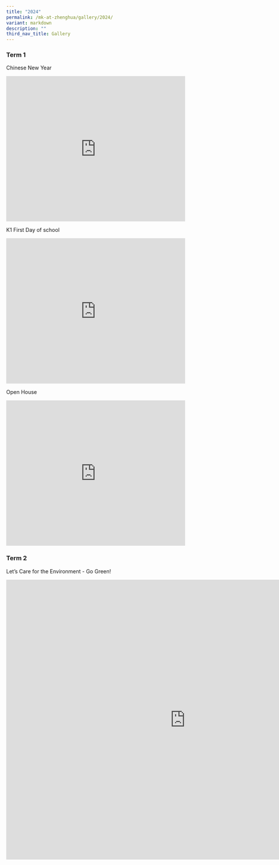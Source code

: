 ```yaml
---
title: "2024"
permalink: /mk-at-zhenghua/gallery/2024/
variant: markdown
description: ""
third_nav_title: Gallery
---
```

### Term 1
Chinese New Year
<iframe allowfullscreen="true" height="389" width="480" frameborder="0" src="https://docs.google.com/presentation/d/e/2PACX-1vT26e3gwuIliIn2_zULpQ3YD2_uZFzRTV_46gtgq8zREUarrrQku4o0Mmn6BoE6sWPBfUF5ZLT2x2Sm/embed?start=true&amp;loop=true&amp;delayms=3000"></iframe>

K1 First Day of school
<iframe allowfullscreen="true" height="389" width="480" frameborder="0" src="https://docs.google.com/presentation/d/e/2PACX-1vSU2D5LzDn3T8UwbwsGjUADk_l4O8NCHgiLTcxRvkADHbu1D0NnD4bGnc3lcoksKi0TssLF_GlMhu0X/embed?start=true&amp;loop=true&amp;delayms=3000"></iframe>

Open House
<iframe allowfullscreen="true" height="389" width="480" frameborder="0" src="https://docs.google.com/presentation/d/e/2PACX-1vRebcT2Vj6ZGFgJjl2vcScgxnLEvXAZjA1r6Sn2AbKkeM7FuHlfw3ciSEowv8noWjjRphgZUsQ2daU_/embed?start=true&amp;loop=true&amp;delayms=3000"></iframe>



### Term 2
Let’s Care for the Environment - Go Green!
<iframe allowfullscreen="true" height="749" width="960" frameborder="0" src="https://docs.google.com/presentation/d/e/2PACX-1vRYIwSoX1h4ddCpUGV0jeoJjdDWXYBQ93aDL59X26LTdfC3EbrP9y8JoaYO6LiJY77N1fHGR5UWMxh9/embed?start=false&amp;loop=false&amp;delayms=3000"></iframe>